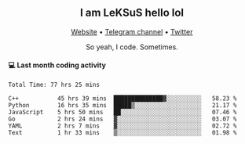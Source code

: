 <h2 align="center">I am LeKSuS hello lol</h2>
<div align="center">
  <a href="https://leksus.net">Website</a> •
  <a href="https://t.me/leksus_was_here">Telegram channel</a> •
  <a href="https://twitter.com/___LeKSuS___">Twitter</a>
</div>
<p align="center">So yeah, I code. Sometimes.</p>

#### :computer: Last month coding activity
<!--START_SECTION:waka-->

```text
Total Time: 77 hrs 25 mins

C++           45 hrs 39 mins  ██████████████▓░░░░░░░░░░   58.23 %
Python        16 hrs 35 mins  █████▒░░░░░░░░░░░░░░░░░░░   21.17 %
JavaScript    5 hrs 50 mins   ██░░░░░░░░░░░░░░░░░░░░░░░   07.46 %
Go            2 hrs 24 mins   ▓░░░░░░░░░░░░░░░░░░░░░░░░   03.07 %
YAML          2 hrs 7 mins    ▓░░░░░░░░░░░░░░░░░░░░░░░░   02.72 %
Text          1 hr 33 mins    ▒░░░░░░░░░░░░░░░░░░░░░░░░   01.98 %
```

<!--END_SECTION:waka-->

<!-- flag{4_l0t_0f_1nter35t1ng_th1ng5_4r3_1n_publ1c_d0m41n} -->
